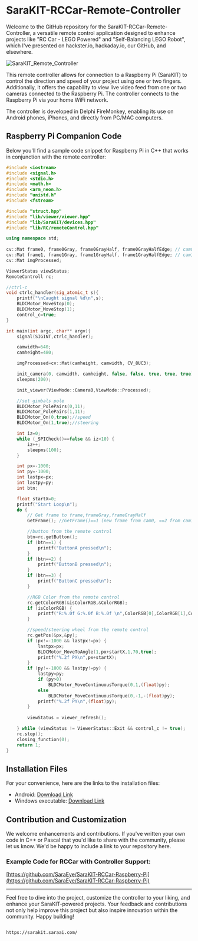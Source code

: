 # SaraKIT-RCCar-Remote-Controller

Welcome to the GitHub repository for the SaraKIT-RCCar-Remote-Controller, a versatile remote control application designed to enhance projects like "RC Car - LEGO Powered" and "Self-Balancing LEGO Robot", which I've presented on hackster.io, hackaday.io, our GitHub, and elsewhere.

![SaraKIT_Remote_Controller](https://github.com/SaraEye/SaraKIT-RCCar-Remote-Controller/assets/35704910/f673ddda-3e6d-40ba-bf0e-4505dbb279fb)

This remote controller allows for connection to a Raspberry Pi (SaraKIT) to control the direction and speed of your project using one or two fingers. Additionally, it offers the capability to view live video feed from one or two cameras connected to the Raspberry Pi. The controller connects to the Raspberry Pi via your home WiFi network.

The controller is developed in Delphi FireMonkey, enabling its use on Android phones, iPhones, and directly from PC/MAC computers.

## Raspberry Pi Companion Code

Below you'll find a sample code snippet for Raspberry Pi in C++ that works in conjunction with the remote controller:

```cpp
#include <iostream>
#include <signal.h>
#include <stdio.h>
#include <math.h>
#include <arm_neon.h>
#include "unistd.h"
#include <fstream>

#include "struct.hpp"
#include "lib/viewer/viewer.hpp"
#include "lib/SaraKIT/devices.hpp"
#include "lib/RC/remoteControl.hpp"

using namespace std;
 
cv::Mat frame0, frame0Gray, frame0GrayHalf, frame0GrayHalfEdge; // cam0
cv::Mat frame1, frame1Gray, frame1GrayHalf, frame1GrayHalfEdge; // cam1
cv::Mat imgProcessed;

ViewerStatus viewStatus;
RemoteControll rc;

//ctrl-c 
void ctrlc_handler(sig_atomic_t s){
    printf("\nCaught signal %d\n",s);
    BLDCMotor_MoveStop(0);
    BLDCMotor_MoveStop(1);
    control_c=true;	
}

int main(int argc, char** argv){
    signal(SIGINT,ctrlc_handler);

	camwidth=640;
	camheight=480;

    imgProcessed=cv::Mat(camheight, camwidth, CV_8UC3);

    init_camera(0, camwidth, camheight, false, false, true, true, true);
    sleepms(200);

    init_viewer(ViewMode::Camera0,ViewMode::Processed);

    //set gimbals pole
    BLDCMotor_PolePairs(0,11);
    BLDCMotor_PolePairs(1,11);
    BLDCMotor_On(0,true);//speed
    BLDCMotor_On(1,true);//steering

    int iz=0;
    while (_SPICheck()==false && iz<10) {
        iz++;
        sleepms(100);
    }

    int px=-1000;
    int py=-1000;
    int lastpx=px;
    int lastpy=py;
    int btn;

    float startX=0;
    printf("Start Loop\n");
    do {
        // Get frame to frame,frameGray,frameGrayHalf
        GetFrame(); //GetFrame()==1 (new frame from cam0, ==2 from cam1, ==3 from cam0 & cam 1)

        //button from the remote control
        btn=rc.getButton();
        if (btn==1) {            
            printf("ButtonA pressed\n");
        }
        if (btn==2) {            
            printf("ButtonB pressed\n");
        }
        if (btn==3) {
            printf("ButtonC pressed\n");
        }

        //RGB Color from the remote control
        rc.getColorRGB(&isColorRGB,&ColorRGB);
        if (isColorRGB) {
            printf("R:%.0f G:%.0f B:%.0f \n",ColorRGB[0],ColorRGB[1],ColorRGB[2]);
        }

        //speed/steering wheel from the remote control
        rc.getPos(&px,&py);
        if (px!=-1000 && lastpx!=px) {
            lastpx=px;
            BLDCMotor_MoveToAngle(1,px+startX,1,70,true);
            printf("%.2f PX\n",px+startX);
        }
        if (py!=-1000 && lastpy!=py) {
            lastpy=py;
            if (py>0)
                BLDCMotor_MoveContinuousTorque(0,1,(float)py);
            else
                BLDCMotor_MoveContinuousTorque(0,-1,-(float)py);
            printf("%.2f PY\n",(float)py);
        }
            
        viewStatus = viewer_refresh();

    } while (viewStatus != ViewerStatus::Exit && control_c != true);
    rc.stop();
    closing_function(0);
    return 1;
}

```

## Installation Files

For your convenience, here are the links to the installation files:

- Android: [Download Link](https://sarakit.saraai.com/download/SaraKITRemoteController.apk)
- Windows executable: [Download Link](https://sarakit.saraai.com/download/SaraKITRemoteController.exe)

## Contribution and Customization

We welcome enhancements and contributions. If you've written your own code in C++ or Pascal that you'd like to share with the community, please let us know. We'd be happy to include a link to your repository here.

### Example Code for RCCar with Controller Support:

[https://github.com/SaraEye/SaraKIT-RCCar-Raspberry-Pi](https://github.com/SaraEye/SaraKIT-RCCar-Raspberry-Pi)

---

Feel free to dive into the project, customize the controller to your liking, and enhance your SaraKIT-powered projects. Your feedback and contributions not only help improve this project but also inspire innovation within the community. Happy building!
```

https://sarakit.saraai.com/
